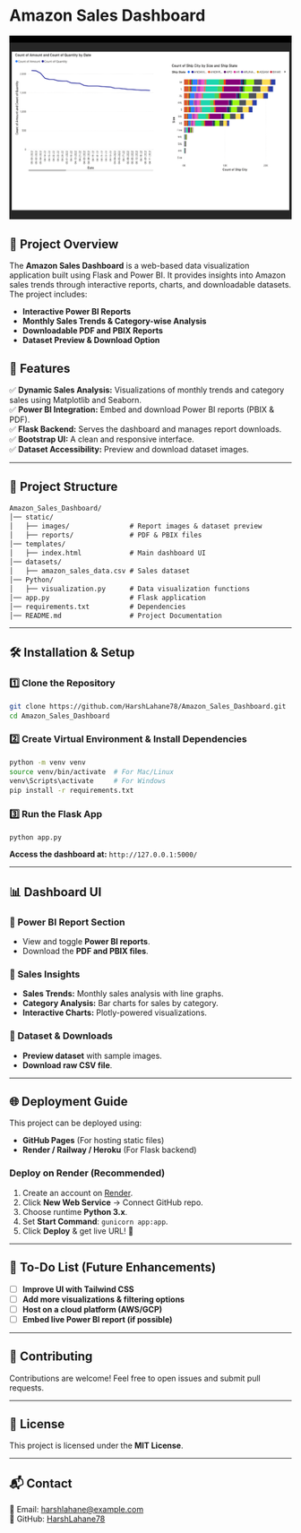 # Amazon Sales Dashboard

![Amazon Sales Dashboard](static/images/report_page1.png)

## 📌 Project Overview
The **Amazon Sales Dashboard** is a web-based data visualization application built using Flask and Power BI. It provides insights into Amazon sales trends through interactive reports, charts, and downloadable datasets. The project includes:
- **Interactive Power BI Reports**
- **Monthly Sales Trends & Category-wise Analysis**
- **Downloadable PDF and PBIX Reports**
- **Dataset Preview & Download Option**

## 🚀 Features
✅ **Dynamic Sales Analysis:** Visualizations of monthly trends and category sales using Matplotlib and Seaborn.  
✅ **Power BI Integration:** Embed and download Power BI reports (PBIX & PDF).  
✅ **Flask Backend:** Serves the dashboard and manages report downloads.  
✅ **Bootstrap UI:** A clean and responsive interface.  
✅ **Dataset Accessibility:** Preview and download dataset images.  

---

## 📂 Project Structure
```
Amazon_Sales_Dashboard/
│── static/
│   ├── images/               # Report images & dataset preview
│   ├── reports/              # PDF & PBIX files
│── templates/
│   ├── index.html            # Main dashboard UI
│── datasets/
│   ├── amazon_sales_data.csv # Sales dataset
│── Python/
│   ├── visualization.py      # Data visualization functions
│── app.py                    # Flask application
│── requirements.txt          # Dependencies
│── README.md                 # Project Documentation
```

---

## 🛠️ Installation & Setup
### **1️⃣ Clone the Repository**
```sh
git clone https://github.com/HarshLahane78/Amazon_Sales_Dashboard.git
cd Amazon_Sales_Dashboard
```

### **2️⃣ Create Virtual Environment & Install Dependencies**
```sh
python -m venv venv
source venv/bin/activate  # For Mac/Linux
venv\Scripts\activate     # For Windows
pip install -r requirements.txt
```

### **3️⃣ Run the Flask App**
```sh
python app.py
```
**Access the dashboard at:** `http://127.0.0.1:5000/`

---

## 📊 Dashboard UI
### **🔹 Power BI Report Section**
- View and toggle **Power BI reports**.
- Download the **PDF and PBIX files**.

### **🔹 Sales Insights**
- **Sales Trends:** Monthly sales analysis with line graphs.
- **Category Analysis:** Bar charts for sales by category.
- **Interactive Charts:** Plotly-powered visualizations.

### **🔹 Dataset & Downloads**
- **Preview dataset** with sample images.
- **Download raw CSV file**.

---

## 🌐 Deployment Guide
This project can be deployed using:
- **GitHub Pages** (For hosting static files)
- **Render / Railway / Heroku** (For Flask backend)

### **Deploy on Render (Recommended)**
1. Create an account on [Render](https://render.com/).
2. Click **New Web Service** → Connect GitHub repo.
3. Choose runtime **Python 3.x**.
4. Set **Start Command**: `gunicorn app:app`.
5. Click **Deploy** & get live URL! 🚀

---

## 📝 To-Do List (Future Enhancements)
- [ ] **Improve UI with Tailwind CSS**
- [ ] **Add more visualizations & filtering options**
- [ ] **Host on a cloud platform (AWS/GCP)**
- [ ] **Embed live Power BI report (if possible)**

---

## 🤝 Contributing
Contributions are welcome! Feel free to open issues and submit pull requests.

---

## 📜 License
This project is licensed under the **MIT License**.

---

## 📬 Contact
📧 Email: [harshlahane@example.com](mailto:harshwardhanlahane633@gmail.com)  
🔗 GitHub: [HarshLahane78](https://github.com/HarshLahane78)

